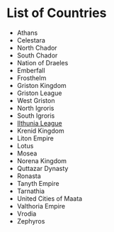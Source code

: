 # List of Countries

- Athans
- Celestara
- North Chador
- South Chador
- Nation of Draeles
- Emberfall
- Frosthelm
- Griston Kingdom
- Griston League
- West Griston
- North Igroris
- South Igroris
- [Ilthunia League](ilthunia-league.html)
- Krenid Kingdom
- Liton Empire
- Lotus
- Mosea
- Norena Kingdom
- Quttazar Dynasty
- Ronasta
- Tanyth Empire
- Tarnathia
- United Cities of Maata
- Valthoria Empire
- Vrodia
- Zephyros